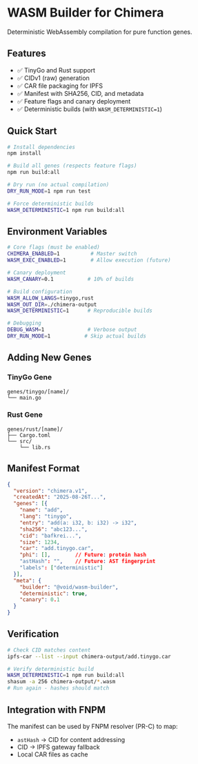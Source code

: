 # WASM Builder for Chimera

Deterministic WebAssembly compilation for pure function genes.

## Features

- ✅ TinyGo and Rust support
- ✅ CIDv1 (raw) generation
- ✅ CAR file packaging for IPFS
- ✅ Manifest with SHA256, CID, and metadata
- ✅ Feature flags and canary deployment
- ✅ Deterministic builds (with `WASM_DETERMINISTIC=1`)

## Quick Start

```bash
# Install dependencies
npm install

# Build all genes (respects feature flags)
npm run build:all

# Dry run (no actual compilation)
DRY_RUN_MODE=1 npm run test

# Force deterministic builds
WASM_DETERMINISTIC=1 npm run build:all
```

## Environment Variables

```bash
# Core flags (must be enabled)
CHIMERA_ENABLED=1          # Master switch
WASM_EXEC_ENABLED=1        # Allow execution (future)

# Canary deployment
WASM_CANARY=0.1           # 10% of builds

# Build configuration
WASM_ALLOW_LANGS=tinygo,rust
WASM_OUT_DIR=./chimera-output
WASM_DETERMINISTIC=1      # Reproducible builds

# Debugging
DEBUG_WASM=1              # Verbose output
DRY_RUN_MODE=1           # Skip actual builds
```

## Adding New Genes

### TinyGo Gene
```
genes/tinygo/[name]/
└── main.go
```

### Rust Gene  
```
genes/rust/[name]/
├── Cargo.toml
└── src/
    └── lib.rs
```

## Manifest Format

```json
{
  "version": "chimera.v1",
  "createdAt": "2025-08-26T...",
  "genes": [{
    "name": "add",
    "lang": "tinygo",
    "entry": "add(a: i32, b: i32) -> i32",
    "sha256": "abc123...",
    "cid": "bafkrei...",
    "size": 1234,
    "car": "add.tinygo.car",
    "phi": [],        // Future: protein hash
    "astHash": "",    // Future: AST fingerprint
    "labels": ["deterministic"]
  }],
  "meta": {
    "builder": "@void/wasm-builder",
    "deterministic": true,
    "canary": 0.1
  }
}
```

## Verification

```bash
# Check CID matches content
ipfs-car --list --input chimera-output/add.tinygo.car

# Verify deterministic build
WASM_DETERMINISTIC=1 npm run build:all
shasum -a 256 chimera-output/*.wasm
# Run again - hashes should match
```

## Integration with FNPM

The manifest can be used by FNPM resolver (PR-C) to map:
- `astHash` → CID for content addressing
- CID → IPFS gateway fallback
- Local CAR files as cache